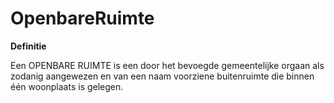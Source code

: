 OpenbareRuimte
==============

**Definitie**

Een OPENBARE RUIMTE is een door het bevoegde gemeentelijke orgaan als zodanig
aangewezen en van een naam voorziene buitenruimte die binnen één woonplaats is
gelegen.
